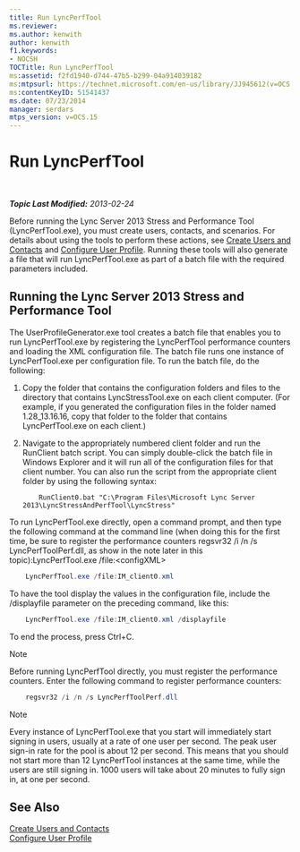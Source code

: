 ```yaml
---
title: Run LyncPerfTool
ms.reviewer: 
ms.author: kenwith
author: kenwith
f1.keywords:
- NOCSH
TOCTitle: Run LyncPerfTool
ms:assetid: f2fd1940-d744-47b5-b299-04a914039182
ms:mtpsurl: https://technet.microsoft.com/en-us/library/JJ945612(v=OCS.15)
ms:contentKeyID: 51541437
ms.date: 07/23/2014
manager: serdars
mtps_version: v=OCS.15
---
```


<div data-xmlns="http://www.w3.org/1999/xhtml">

<div class="topic" data-xmlns="http://www.w3.org/1999/xhtml" data-msxsl="urn:schemas-microsoft-com:xslt" data-cs="http://msdn.microsoft.com/en-us/">

<div data-asp="http://msdn2.microsoft.com/asp">

# Run LyncPerfTool

</div>

<div id="mainSection">

<div id="mainBody">

<span> </span>

_**Topic Last Modified:** 2013-02-24_

Before running the Lync Server 2013 Stress and Performance Tool (LyncPerfTool.exe), you must create users, contacts, and scenarios. For details about using the tools to perform these actions, see [Create Users and Contacts](create-users-and-contacts.md) and [Configure User Profile](configure-user-profile.md). Running these tools will also generate a file that will run LyncPerfTool.exe as part of a batch file with the required parameters included.

<div>

## Running the Lync Server 2013 Stress and Performance Tool

The UserProfileGenerator.exe tool creates a batch file that enables you to run LyncPerfTool.exe by registering the LyncPerfTool performance counters and loading the XML configuration file. The batch file runs one instance of LyncPerfTool.exe per configuration file. To run the batch file, do the following:

1.  Copy the folder that contains the configuration folders and files to the directory that contains LyncStressTool.exe on each client computer. (For example, if you generated the configuration files in the folder named 1.28\_13.16.16, copy that folder to the folder that contains LyncPerfTool.exe on each client.)

2.  Navigate to the appropriately numbered client folder and run the RunClient batch script. You can simply double-click the batch file in Windows Explorer and it will run all of the configuration files for that client number. You can also run the script from the appropriate client folder by using the following syntax:

    ```Batch
        RunClient0.bat "C:\Program Files\Microsoft Lync Server 2013\LyncStressAndPerfTool\LyncStress" 
    ```
To run LyncPerfTool.exe directly, open a command prompt, and then type the following command at the command line (when doing this for the first time, be sure to register the performance counters regsvr32 /i /n /s LyncPerfToolPerf.dll, as show in the note later in this topic):LyncPerfTool.exe /file:\<configXML\>
```Powershell
    LyncPerfTool.exe /file:IM_client0.xml
```
To have the tool display the values in the configuration file, include the /displayfile parameter on the preceding command, like this:
```Powershell
    LyncPerfTool.exe /file:IM_client0.xml /displayfile
```
To end the process, press Ctrl+C.

<div>


> [!NOTE]  
> Before running LyncPerfTool directly, you must register the performance counters. Enter the following command to register performance counters:



</div>

```Powershell
    regsvr32 /i /n /s LyncPerfToolPerf.dll
```
<div>


> [!NOTE]  
> Every instance of LyncPerfTool.exe that you start will immediately start signing in users, usually at a rate of one user per second. The peak user sign-in rate for the pool is about 12 per second. This means that you should not start more than 12 LyncPerfTool instances at the same time, while the users are still signing in. 1000 users will take about 20 minutes to fully sign in, at one per second.



</div>

</div>

<div>

## See Also


[Create Users and Contacts](create-users-and-contacts.md)  
[Configure User Profile](configure-user-profile.md)  
  

</div>

</div>

<span> </span>

</div>

</div>

</div>

